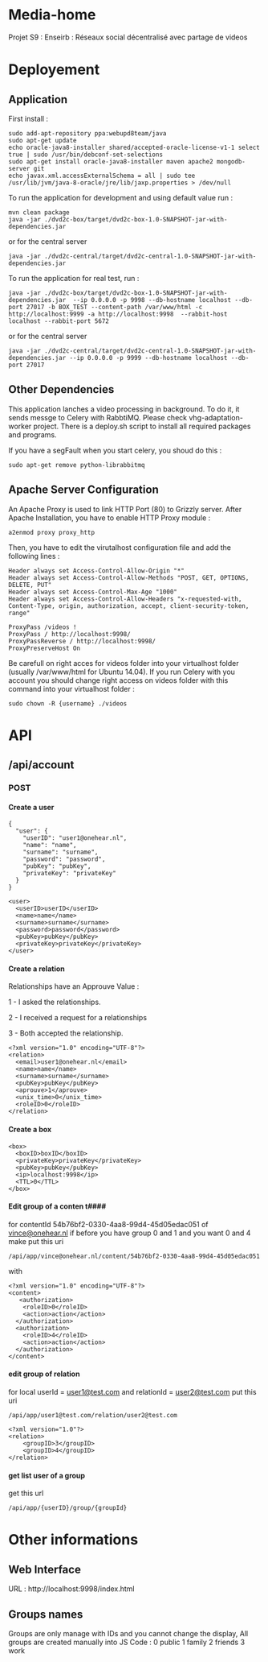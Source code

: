 Media-home
==========

Projet S9 : Enseirb : Réseaux social décentralisé avec partage de videos


# Deployement #

## Application ##

First install :

	sudo add-apt-repository ppa:webupd8team/java
	sudo apt-get update
	echo oracle-java8-installer shared/accepted-oracle-license-v1-1 select true | sudo /usr/bin/debconf-set-selections
	sudo apt-get install oracle-java8-installer maven apache2 mongodb-server git
	echo javax.xml.accessExternalSchema = all | sudo tee  /usr/lib/jvm/java-8-oracle/jre/lib/jaxp.properties > /dev/null
 
To run the application for development and using default value run :

    mvn clean package
    java -jar ./dvd2c-box/target/dvd2c-box-1.0-SNAPSHOT-jar-with-dependencies.jar 
or for the central server

	java -jar ./dvd2c-central/target/dvd2c-central-1.0-SNAPSHOT-jar-with-dependencies.jar 

To run the application for real test, run :

    java -jar ./dvd2c-box/target/dvd2c-box-1.0-SNAPSHOT-jar-with-dependencies.jar  --ip 0.0.0.0 -p 9998 --db-hostname localhost --db-port 27017 -b BOX_TEST --content-path /var/www/html -c http://localhost:9999 -a http://localhost:9998  --rabbit-host localhost --rabbit-port 5672
    
or for the central server

	java -jar ./dvd2c-central/target/dvd2c-central-1.0-SNAPSHOT-jar-with-dependencies.jar --ip 0.0.0.0 -p 9999 --db-hostname localhost --db-port 27017


## Other Dependencies ##

This application lanches a video processing in background. To do it, it sends messge to Celery with RabbtiMQ. Please check vhg-adaptation-worker project. There is a deploy.sh script to install all required packages and programs.

If you have a segFault when you start celery, you shoud do this :

    sudo apt-get remove python-librabbitmq

## Apache Server Configuration ##

An Apache Proxy is used to link HTTP Port (80) to Grizzly server. After Apache Installation, you have to enable HTTP Proxy module :

    a2enmod proxy proxy_http

Then, you have to edit the virutalhost configuration file and add the following lines :

    Header always set Access-Control-Allow-Origin "*"
    Header always set Access-Control-Allow-Methods "POST, GET, OPTIONS, DELETE, PUT"
    Header always set Access-Control-Max-Age "1000"
    Header always set Access-Control-Allow-Headers "x-requested-with, Content-Type, origin, authorization, accept, client-security-token, range"

    ProxyPass /videos !
    ProxyPass / http://localhost:9998/
    ProxyPassReverse / http://localhost:9998/
    ProxyPreserveHost On

Be carefull on right acces for videos folder into your virtualhost folder (usually /var/www/html for Ubuntu 14.04). If you run Celery with you account you should change right access on videos folder with  this command into your virtualhost folder :

    sudo chown -R {username} ./videos

# API #

## /api/account ##

### POST ###

#### Create a user ####

	{
	  "user": {
	    "userID": "user1@onehear.nl",
	    "name": "name",
	    "surname": "surname",
	    "password": "password",
	    "pubKey": "pubKey",
	    "privateKey": "privateKey"
	  }
	}

	<user>
	  <userID>userID</userID>
	  <name>name</name>
	  <surname>surname</surname>
	  <password>password</password>
	  <pubKey>pubKey</pubKey>
	  <privateKey>privateKey</privateKey>
	</user>

#### Create a relation ####

Relationships have an Approuve Value :

1 - I asked the relationships.

2 - I received a request for a relationships

3 - Both accepted the relationship.

	<?xml version="1.0" encoding="UTF-8"?>
	<relation>
	  <email>user1@onehear.nl</email>
	  <name>name</name>
	  <surname>surname</surname>
	  <pubKey>pubKey</pubKey>
	  <aprouve>1</aprouve>
	  <unix_time>0</unix_time>
	  <roleID>0</roleID>
	</relation>

#### Create a box ####

	<box>
	  <boxID>boxID</boxID>
	  <privateKey>privateKey</privateKey>
	  <pubKey>pubKey</pubKey>
	  <ip>localhost:9998</ip>
	  <TTL>0</TTL>
	</box>

#### Edit group of a conten t####
for contentId 54b76bf2-0330-4aa8-99d4-45d05edac051 of vince@onehear.nl
if before you have group 0 and 1 and you want 0 and 4 make
put this uri

	/api/app/vince@onehear.nl/content/54b76bf2-0330-4aa8-99d4-45d05edac051

with

	<?xml version="1.0" encoding="UTF-8"?>
	<content>
	   <authorization>
	    <roleID>0</roleID>
	    <action>action</action>
	  </authorization>
	  <authorization>
	    <roleID>4</roleID>
	    <action>action</action>
	  </authorization>
	</content>

#### edit group of relation ####

for local userId = user1@test.com and relationId = user2@test.com
put this uri

	/api/app/user1@test.com/relation/user2@test.com

	<?xml version="1.0"?>
	<relation>
	  	<groupID>3</groupID>
		<groupID>4</groupID>
	</relation>

#### get list user of a group ####
get this url

	/api/app/{userID}/group/{groupId}

# Other informations #

## Web Interface ##
URL : http://localhost:9998/index.html

## Groups names ##
Groups are only manage with IDs and you cannot change the display, All groups are created manually into JS Code :
0 public
1 family
2 friends
3 work
